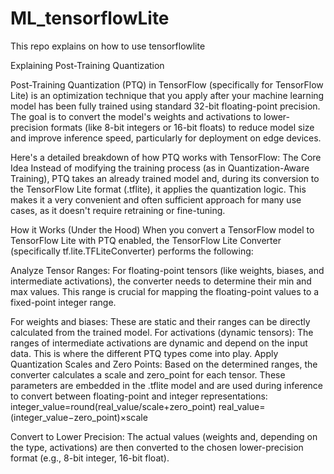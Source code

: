 # ML_tensorflowLite
This repo explains on how to use tensorflowlite


Explaining Post-Training Quantization

Post-Training Quantization (PTQ) in TensorFlow (specifically for TensorFlow Lite) is an optimization technique that you apply after your machine learning model has been fully trained using standard 32-bit floating-point precision. The goal is to convert the model's weights and activations to lower-precision formats (like 8-bit integers or 16-bit floats) to reduce model size and improve inference speed, particularly for deployment on edge devices.

Here's a detailed breakdown of how PTQ works with TensorFlow:
The Core Idea
Instead of modifying the training process (as in Quantization-Aware Training), PTQ takes an already trained model and, during its conversion to the TensorFlow Lite format (.tflite), it applies the quantization logic. This makes it a very convenient and often sufficient approach for many use cases, as it doesn't require retraining or fine-tuning.

How it Works (Under the Hood)
When you convert a TensorFlow model to TensorFlow Lite with PTQ enabled, the TensorFlow Lite Converter (specifically tf.lite.TFLiteConverter) performs the following:

Analyze Tensor Ranges: For floating-point tensors (like weights, biases, and intermediate activations), the converter needs to determine their min and max values. This range is crucial for mapping the floating-point values to a fixed-point integer range.

For weights and biases: These are static and their ranges can be directly calculated from the trained model.
For activations (dynamic tensors): The ranges of intermediate activations are dynamic and depend on the input data. This is where the different PTQ types come into play.
Apply Quantization Scales and Zero Points: Based on the determined ranges, the converter calculates a scale and zero_point for each tensor. These parameters are embedded in the .tflite model and are used during inference to convert between floating-point and integer representations:
integer_value=round(real_value/scale+zero_point)
real_value=(integer_value−zero_point)×scale

Convert to Lower Precision: The actual values (weights and, depending on the type, activations) are then converted to the chosen lower-precision format (e.g., 8-bit integer, 16-bit float).
